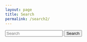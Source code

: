 ```yaml
---
layout: page
title: Search
permalink: /search2/
---
```


<form class="form-inline my-2 my-lg-0" method="get" action="{{site.baseurl}}/search2/">
          <input class="form-control mr-sm-2" id="search-box" type="search" placeholder="Search" aria-label="Search" name="query">
          <button class="btn btn-primary shadow-sm my-2 my-sm-0" type="submit" value="search">Search</button>
        </form>
<ul id="search-results"></ul>

<script>
  window.store = {
    {% for post in site.posts %}
      "{{ post.url | slugify }}": {
        "title": "{{ post.title | xml_escape }}",
        "author": "{{ post.author | xml_escape }}",
        "category": "{{ post.category | xml_escape }}",
        "content": {{ post.content | strip_html | strip_newlines | jsonify }},
        "url": "{{ post.url | xml_escape }}"
      }
      {% unless forloop.last %},{% endunless %}
    {% endfor %}
  };
</script>
<script src="{{'/bs/assets/javascripts/lunr.min.js' | prepend: site.baseurl}}"></script>
<script src="{{'/bs/assets/javascripts/search.js' | prepend: site.baseurl}}"></script>
